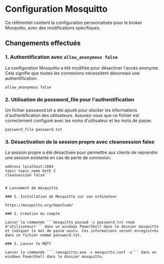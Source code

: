 # Configuration Mosquitto

Ce référentiel contient la configuration personnalisée pour le broker Mosquitto, avec des modifications spécifiques.

## Changements effectués

### 1. Authentification avec `allow_anonymous false`

La configuration Mosquitto a été modifiée pour désactiver l'accès anonyme. Cela signifie que toutes les connexions nécessitent désormais une authentification.

```allow_anonymous false```

### 2. Utilisation de password_file pour l'authentification

Un fichier password.txt a été ajouté pour stocker les informations d'authentification des utilisateurs. Assurez-vous que ce fichier est correctement configuré avec les noms d'utilisateur et les mots de passe.

```password_file password.txt```

### 3. Désactivation de la session propre avec cleansession false

La session propre a été désactivée pour permettre aux clients de reprendre une session existante en cas de perte de connexion.

```connection bridge_name
address localhost:1883
topic topic_name both 2
cleansession false```


# Lancement de mosquitto

### 1. Installation de Mosquitto sur son ordinateur

https://mosquitto.org/download/

### 2. Création du compte

Lancer la commande ```mosquitto_passwd -c password.txt <nom d'utilisateur>``` dans un windows PowerShell dans le dossier mosquitto et indiquer le mot de passe voulu. Ces informations seront enregistrés dans un fichier nommé password.txt.

### 3. Lancer le MQTT

Lancer la commande ```.\mosquitto.exe -c mosquitto.conf -v``` dans un windows PowerShell dans le dossier mosquitto.
